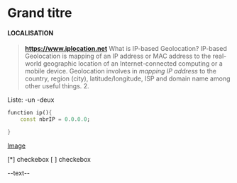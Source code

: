 # Grand titre                               

#### LOCALISATION

>**https://www.iplocation.net**
What is IP-based Geolocation? IP-based Geolocation is mapping of an IP address or MAC address to the real-world geographic location of an Internet-connected computing or a mobile device. Geolocation involves in _mapping IP address_ to the country, region (city), latitude/longitude, ISP and domain name among other useful things. 2.

Liste:
 -un
 -deux
```dart
function ip(){
    const nbrIP = 0.0.0.0;

}
```
[Image]("///E:/Téléchargements/imgbot.png")

[*] checkebox 
[ ] checkebox

--text--
